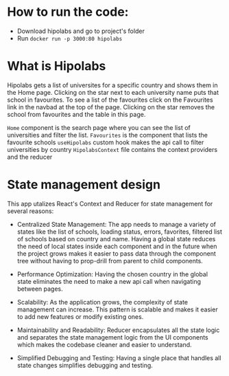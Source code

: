 # How to run the code:
- Download hipolabs and go to project's folder
- Run `docker run -p 3000:80 hipolabs`

# What is Hipolabs
Hipolabs gets a list of universites for a specific country and shows them in the Home page. 
Clicking on the star next to each university name puts that school in favourites. 
To see a list of the favourites click on the Favourites link in the navbad at the top of 
the page. Clicking on the star removes the school from favourites and the table in this page.

`Home` component is the search page where you can see the list of universities and filter the list.
`Favourites` is the component that lists the favourite schools
`useHipolabs` custom hook makes the api call to filter universities by country
`HipolabsContext` file contains the context providers and the reducer

# State management design
This app utalizes React's Context and Reducer for state management for several reasons:

- Centralized State Management: The app needs to manage a variety of states like the list of schools, loading status, errors, favorites, filtered list of schools based on country and name. 
Having a global state reduces the need of local states inside each component and in the future when the project grows makes it easier to pass data through the component tree without having 
to prop-drill from parent to child components.

- Performance Optimization: Having the chosen country in the global state eliminates the need to make a new api call when navigating between pages. 

- Scalability: As the application grows, the complexity of state management can increase. This pattern is scalable and makes it easier to add new features or modify existing ones.

- Maintainability and Readability: Reducer encapsulates all the state logic and separates the state management logic from the UI components which makes the codebase cleaner and easier to understand.

- Simplified Debugging and Testing: Having a single place that handles all state changes simplifies debugging and testing. 
